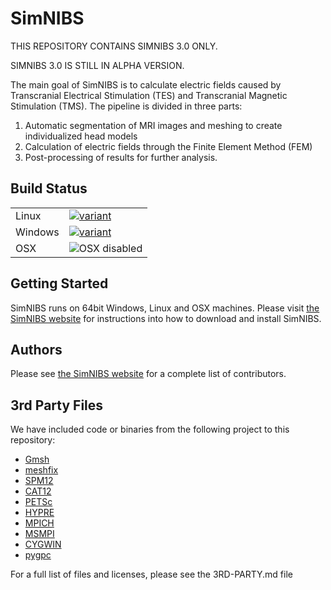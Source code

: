 # SimNIBS

THIS REPOSITORY CONTAINS SIMNIBS 3.0 ONLY.

SIMNIBS 3.0 IS STILL IN ALPHA VERSION.

The main goal of SimNIBS is to calculate electric fields caused by Transcranial Electrical Stimulation (TES) and Transcranial Magnetic Stimulation (TMS).
The pipeline is divided in three parts:
1. Automatic segmentation of MRI images and meshing to create individualized head models
2. Calculation of electric fields through the Finite Element Method (FEM)
3. Post-processing of results for further analysis.

## Build Status
<table>
  <tr>
  <td>Linux</td>
    <td>
    <a href="https://dev.azure.com/simnibs/simnibs/_build/latest?definitionId=4">
      <img src="https://dev.azure.com/simnibs/simnibs/_apis/build/status/Linux?branchName=master" alt="variant">
    </a>
    </td>
  </tr>
  <tr>
  <td>Windows</td>
    <td>
    <a href="https://dev.azure.com/simnibs/simnibs/_build/latest?definitionId=5">
      <img src="https://dev.azure.com/simnibs/simnibs/_apis/build/status/Windows?branchName=master" alt="variant">
      </a>
    </td>
  </tr>
  <td>OSX</td>
    <td>
    <img src="https://img.shields.io/badge/OSX-disabled-lightgrey.svg" alt="OSX disabled">
    </td>
  </tr>
</table>


## Getting Started
 
SimNIBS runs on 64bit Windows, Linux and OSX machines.
Please visit [the SimNIBS website](www.simnibs.org) for instructions into how to download and install SimNIBS.


## Authors
Please see [the SimNIBS website](www.simnibs.org) for a complete list of contributors.

## 3rd Party Files
We have included code or binaries from the following project to this repository:
* [Gmsh](www.gmsh.info)
* [meshfix](https://github.com/MarcoAttene/MeshFix-V2.1)
* [SPM12](https://www.fil.ion.ucl.ac.uk/spm/software/spm12/)
* [CAT12](http://www.neuro.uni-jena.de/cat/)
* [PETSc](https://www.mcs.anl.gov/petsc/)
* [HYPRE](https://www.mcs.anl.gov/petsc://computation.llnl.gov/projects/hypre-scalable-linear-solvers-multigrid-methods)
* [MPICH](https://www.mpich.org/)
* [MSMPI](https://github.com/Microsoft/Microsoft-MPI)
* [CYGWIN](https://www.cygwin.com/)
* [pygpc](https://github.com/konstantinweise/pygpc)

For a full list of files and licenses, please see the 3RD-PARTY.md file
